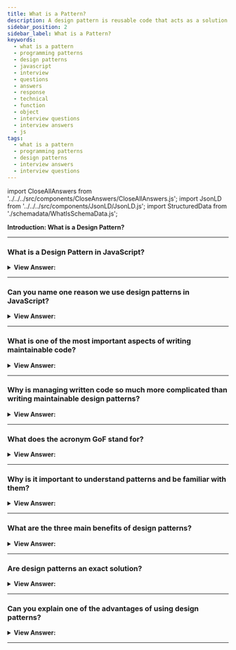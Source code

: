 ```yaml
---
title: What is a Pattern?
description: A design pattern is reusable code that acts as a solution to recurring problems in JavaScript.  A design pattern can be a template for solving a problem.
sidebar_position: 2
sidebar_label: What is a Pattern?
keywords:
  - what is a pattern
  - programming patterns
  - design patterns
  - javascript
  - interview
  - questions
  - answers
  - response
  - technical
  - function
  - object
  - interview questions
  - interview answers
  - js
tags:
  - what is a pattern
  - programming patterns
  - design patterns
  - interview answers
  - interview questions
---
```


import CloseAllAnswers from '../../../src/components/CloseAnswers/CloseAllAnswers.js';
import JsonLD from '../../../src/components/JsonLD/JsonLD.js';
import StructuredData from './schemadata/WhatIsSchemaData.js';

<JsonLD data={StructuredData} />

<head>
  <title>What is a Pattern? | HelloJavaScript.info</title>
</head>

<!-- check word doc notes and updates -->

**Introduction: What is a Design Pattern?**

<CloseAllAnswers />

---

### What is a Design Pattern in JavaScript?

<details>
  <summary>
    <strong>View Answer:</strong>
  </summary>
  <div>
    <div>
      <strong>Interview Response:</strong> A design pattern is a reusable piece of code that acts as a solution to recurring problems in JavaScript.
    </div>
    <br/>
    <div>
      <strong>Technical Response:</strong> A design pattern can be a template for solving a particular design problem. It is not a finished part of your application. But instead, it is a description or template that can give your ideas on how to approach a problem and inspire solutions. Thus, the code for the two different programming scenarios implementing the same pattern can differ.
    </div>
  </div>
</details>

---

### Can you name one reason we use design patterns in JavaScript?

<details>
  <summary>
    <strong>View Answer:</strong>
  </summary>
  <div>
  <div>
      <strong>Interview Response:</strong> Design patterns in JavaScript help improve code organization, maintainability, and scalability by providing tested and proven solutions to common software development problems.
    </div>
    <br/>
    <div>
      <strong>Technical Response:</strong> Design patterns provide us with a common vocabulary to describe solutions to problems within our applications. This approach can be significantly simpler than describing syntax and semantics when we are trying to show a way of structuring a proper solution in code form.
    </div>
  </div>
</details>

---

### What is one of the most important aspects of writing maintainable code?

<details>
  <summary>
    <strong>View Answer:</strong>
  </summary>
  <div>
    <div>
      <strong>Interview Response:</strong> One of the most important aspects of writing maintainable code is to make it easy to understand and modify.
    </div>
    <br/>
    <div>
      <strong>Technical Response:</strong> One of the most important aspects of writing maintainable code is to make it easy to understand and modify. This means writing code that is clear, concise, and well-organized, with comments and documentation to explain its purpose and structure. By making code easy to understand and modify, developers can make it easier to maintain over time.
    </div>
  </div>
</details>

---

### Why is managing written code so much more complicated than writing maintainable design patterns?

<details>
  <summary>
    <strong>View Answer:</strong>
  </summary>
  <div>
    <div>
      <strong>Interview Response:</strong> The reason for this is that the code you write is not only used by other developers but also by your future self. To optimize your code, you need to be able to notice the patterns.
    </div>
  </div>
</details>

---

### What does the acronym GoF stand for?

<details>
  <summary>
    <strong>View Answer:</strong>
  </summary>
  <div>
    <div>
      <strong>Interview Response:</strong> GoF stands for Gang of Four, representing the four engineers, including Erich Gamma, Richard Helm, Ralph Johnson, and John Vlissides, who published Design Patterns: Elements Of Reusable Object-Oriented Software.
    </div>
  </div>
</details>

---

### Why is it important to understand patterns and be familiar with them?

<details>
  <summary>
    <strong>View Answer:</strong>
  </summary>
  <div>
    <div>
      <strong>Interview Response:</strong> Understanding design patterns allows developers to write more efficient and effective code by utilizing proven solutions to common problems, saving time and improving code quality.
    </div>
  </div>
</details>

---

### What are the three main benefits of design patterns?

<details>
  <summary>
    <strong>View Answer:</strong>
  </summary>
  <div>
    <div>
      <strong>Interview Response:</strong> Design patterns provide users with a solid approach to solving problems, act as an out-of-the-box solution, and can be expressive.
    </div><br/>
    <div>
      <strong>Technical Response:</strong> Design patterns have three main benefits.
    </div>
    <br />
    <div></div>

1. **Design patterns are proven solutions:** They provide solid approaches to solving problems in software development by using proven techniques that reflect the insights of the developers who helped create the pattern.
2. **You can reuse design patterns:** Most are out-of-the-box solutions adapted to suit our own needs, so they are pretty robust.
3. **Patterns can be expressive:** The structure and vocabulary of the design pattern we are looking at can help us express rather large solutions quite elegantly.

<br />
  </div>
</details>

---

### Are design patterns an exact solution?

<details>
  <summary>
    <strong>View Answer:</strong>
  </summary>
  <div>
    <div>
      <strong>Interview Response:</strong> Design patterns are not exact solutions but rather general templates that can be adapted to fit specific needs and situations in software development.
    </div>
    <br/>
    <div>
      <strong>Technical Response:</strong> No, design patterns are not an exact solution, but it is essential to remember that the role of a pattern is merely to provide us with a solution scheme. Patterns do not solve all design problems, nor do they replace good software designers; however, they support them. Design patterns provide developers with a framework for solving problems in a flexible and reusable way, but they may need to be adapted or combined with other patterns to fit specific situations.
    </div>
  </div>
</details>

---

### Can you explain one of the advantages of using design patterns?

<details>
  <summary>
    <strong>View Answer:</strong>
  </summary>
  
  <div>
  <div>
      <strong>Interview Response:</strong> JavaScript design patterns offer improved code organization, reusability, scalability, flexibility, and code quality, resulting in more efficient and effective software development.
    </div>
    <br/>
    <div>
      <strong>Interview Response:</strong> Advantages of using design patterns:
    </div>
    <div></div>

- **Design patterns assist in preventing minor issues that can cause significant problems in the application development process.** Code built on proven practices allows us to spend less time worrying about the structure of our code and more time focusing on quality solutions. Using patterns, we can code in a more structured and organized way, reducing the necessity of refactoring it later.

- **Patterns enable generalized solutions to describe without being explicit about their application to a specific problem.** Due to this generalized approach, we can use design patterns to improve the structure of our code regardless of the application (and, in many cases, the programming language) we are using.

- **Specific patterns can decrease the overall file-size footprint of our code by avoiding repetition.** Encouraging developers to look at their solutions closely can help reduce duplication. To reduce the overall size of our codebase, we can reduce the number of functions performing similar tasks in favor of a single generalized higher-order function. We should use an approach known as DRY coding. DRY coding is an approach that aims to make our code more readable.

- **Patterns expand a developer's vocabulary, which makes communication faster.**

- **Frequently used design patterns are improved over time by harnessing the knowledge of the many.** Using design patterns gives back to the design pattern community and helps improve application development. In some cases, this leads to creating entirely new design patterns, while in others, it can lead to improved guidelines. This approach can ensure that pattern-based solutions continue to become more robust than ad-hoc solutions may be.

<br />
  </div>
</details>

---

